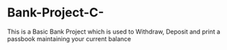 # Bank-Project-C-
This is a Basic Bank Project which is used to Withdraw, Deposit and print a passbook maintaining your current balance
